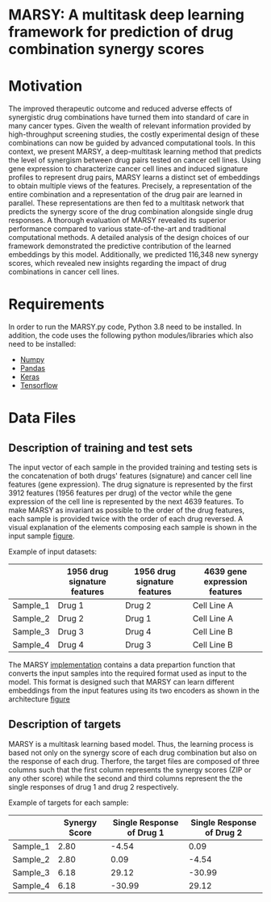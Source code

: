 # MARSY: A multitask deep learning framework for prediction of drug combination synergy scores 

# Motivation

The improved therapeutic outcome and reduced adverse effects of synergistic drug combinations have turned them into standard of care in many cancer types. Given the wealth of relevant information provided by high-throughput screening studies, the costly experimental design of these combinations can now be guided by advanced computational tools. In this context, we present MARSY, a deep-multitask learning method that predicts the level of synergism between drug pairs tested on cancer cell lines. Using gene expression to characterize cancer cell lines and induced signature profiles to represent drug pairs, MARSY learns a distinct set of embeddings to obtain multiple views of the features. Precisely, a representation of the entire combination and a representation of the drug pair are learned in parallel. These representations are then fed to a multitask network that predicts the synergy score of the drug combination alongside single drug responses. A thorough evaluation of MARSY revealed its superior performance compared to various state-of-the-art and traditional computational methods. A detailed analysis of the design choices of our framework demonstrated the predictive contribution of the learned embeddings by this model. Additionally, we predicted 116,348 new synergy scores, which revealed new insights regarding the impact of drug combinations in cancer cell lines. 

# Requirements

In order to run the MARSY.py code, Python 3.8 need to be installed. In addition, the code uses the following python modules/libraries which also need to be installed:

- [Numpy](https://numpy.org/)
- [Pandas](https://pandas.pydata.org/)
- [Keras](https://keras.io/)
- [Tensorflow](https://www.tensorflow.org/)

# Data Files

## Description of training and test sets

The input vector of each sample in the provided training and testing sets is the concatenation of both drugs' features (signature) and cancer cell line features (gene expression). The drug signature is represented by the first 3912 features (1956 features per drug) of the vector while the gene expression of the cell line is represented by the next 4639 features. To make MARSY as invariant as possible to the order of the drug features, each sample is provided twice with the order of each drug reversed. A visual explanation of the elements composing each sample is shown in the input sample [figure](Input_Sample.pdf).

Example of input datasets:

|  | 1956 drug signature features | 1956 drug signature features | 4639 gene expression features |
| --- | --- | --- | --- |
| Sample_1 | Drug 1| Drug 2 | Cell Line A |
| Sample_2 | Drug 2 | Drug 1|  Cell Line A  |
| Sample_3 | Drug 3| Drug 4 | Cell Line B  |
| Sample_4 | Drug 4| Drug 3 | Cell Line B  |

The MARSY [implementation](MARSY.py) contains a data prepartion function that converts the input samples into the required format used as input to the model. This format is designed such that MARSY can learn different embeddings from the input features using its two encoders as shown in the architecture [figure](Architecture_MARSY.pdf)

## Description of targets

MARSY is a multitask learning based model. Thus, the learning process is based not only on the synergy score of each drug combination but also on the response of each drug. Therfore, the target files are composed of three columns such that the first column represents the synergy scores (ZIP or any other score) while the second and third columns represent the the single responses of drug 1 and drug 2 respectively.

Example of targets for each sample:

|  | Synergy Score | Single Response of Drug 1 | Single Response of Drug 2 |
| --- | --- | --- | --- |
| Sample_1 | 2.80| -4.54 | 0.09 |
| Sample_2 | 2.80 | 0.09 |  -4.54 |
| Sample_3 | 6.18| 29.12 | -30.99 |
| Sample_4 | 6.18 | -30.99 |  29.12 |

